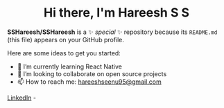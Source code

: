<h1 align="center"> Hi there, I'm Hareesh S S </h1>


**SSHareesh/SSHareesh** is a ✨ _special_ ✨ repository because its `README.md` (this file) appears on your GitHub profile.

Here are some ideas to get you started:

- 🌱 I’m currently learning React Native
- 👯 I’m looking to collaborate on open source projects
- 📫 How to reach me: hareeshseenu95@gmail.com

<!--- Adding Header Elements -->
<p align="center">
  
  <a href="https://www.linkedin.com/in/hareesh-s-s-7478b1257/">LinkedIn</a> - 
  
</p>
